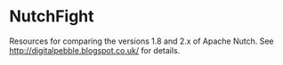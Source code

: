 NutchFight
==========

Resources for comparing the versions 1.8 and 2.x of Apache Nutch. See http://digitalpebble.blogspot.co.uk/ for details.


